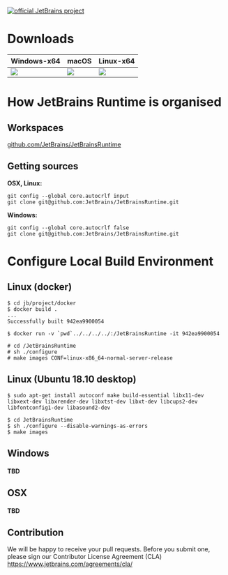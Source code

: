 [![official JetBrains project](http://jb.gg/badges/official.svg)](https://confluence.jetbrains.com/display/ALL/JetBrains+on+GitHub)

# Downloads

|Windows-x64  |macOS        |Linux-x64    |
|-------------|-------------|-------------|
|<a href="https://bintray.com/jetbrains/intellij-jdk/openjdk9-windows-x64/_latestVersion"> <img src="https://api.bintray.com/packages/jetbrains/intellij-jdk/openjdk9-windows-x64/images/download.svg"/></a>|<a href="https://bintray.com/jetbrains/intellij-jdk/openjdk9-osx-x64/_latestVersion"> <img src="https://api.bintray.com/packages/jetbrains/intellij-jdk/openjdk9-osx-x64/images/download.svg"/></a>|<a href="https://bintray.com/jetbrains/intellij-jdk/openjdk9-linux-x64/_latestVersion"><img src="https://api.bintray.com/packages/jetbrains/intellij-jdk/openjdk9-linux-x64/images/download.svg"/></a>|


# How JetBrains Runtime is organised
## Workspaces

[github.com/JetBrains/JetBrainsRuntime](https://github.com/JetBrains/JetBrainsRuntime)  

## Getting sources
__OSX, Linux:__
```
git config --global core.autocrlf input
git clone git@github.com:JetBrains/JetBrainsRuntime.git
```

__Windows:__
```
git config --global core.autocrlf false
git clone git@github.com:JetBrains/JetBrainsRuntime.git
```

# Configure Local Build Environment
## Linux (docker)
```
$ cd jb/project/docker
$ docker build .
...
Successfully built 942ea9900054

$ docker run -v `pwd`../../../../:/JetBrainsRuntime -it 942ea9900054

# cd /JetBrainsRuntime
# sh ./configure
# make images CONF=linux-x86_64-normal-server-release

```

## Linux (Ubuntu 18.10 desktop)
```
$ sudo apt-get install autoconf make build-essential libx11-dev libxext-dev libxrender-dev libxtst-dev libxt-dev libcups2-dev libfontconfig1-dev libasound2-dev 

$ cd JetBrainsRuntime
$ sh ./configure --disable-warnings-as-errors
$ make images
```

## Windows
#### TBD

## OSX
#### TBD

## Contribution
We will be happy to receive your pull requests. Before you submit one, please sign our Contributor License Agreement (CLA)  https://www.jetbrains.com/agreements/cla/ 
